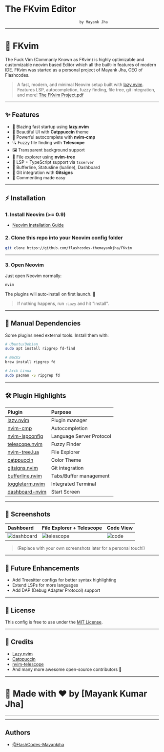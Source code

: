 
#        The FKvim Editor 
                                      by Mayank Jha

---

# 🌟 FKvim 
The Fuck Vim (Commanly Known as FKvim) is highly optimizable and customizable neovim based Editor which all the built-in features of modern IDE. FKvim was started as a personal project of Mayank Jha, CEO of Flashcodes.

> A fast, modern, and minimal Neovim setup built with [lazy.nvim](https://github.com/folke/lazy.nvim).  
> Features LSP, autocompletion, fuzzy finding, file tree, git integration, and more!
[The FKvim Project.pdf](https://github.com/flashcodes-themayankjha/FKvim/files/11995661/The.FKvim.Project.pdf)
---

## ✨ Features

- 🚀 Blazing fast startup using **lazy.nvim**
- 🎨 Beautiful UI with **Catppuccin** theme
- 🧠 Powerful autocomplete with **nvim-cmp**
- 🔍 Fuzzy file finding with **Telescope**
- 🖼 Transparent background support
- 📂 File explorer using **nvim-tree**
- 🧩 LSP + TypeScript support via `tsserver`
- 📑 Bufferline, Statusline (lualine), Dashboard
- 🐙 Git integration with **Gitsigns**
- 💬 Commenting made easy

---

## ⚡ Installation

### 1. Install Neovim (>= 0.9)

- [Neovim Installation Guide](https://github.com/neovim/neovim/wiki/Installing-Neovim)

### 2. Clone this repo into your Neovim config folder

```bash
git clone https://github.com/flashcodes-themayankjha/FKvim
```



---

### 3. Open Neovim

Just open Neovim normally:

```bash
nvim
```

The plugins will auto-install on first launch. 🚀

> If nothing happens, run `:Lazy` and hit "Install".

---

## 🔧 Manual Dependencies

Some plugins need external tools. Install them with:

```bash
# Ubuntu/Debian
sudo apt install ripgrep fd-find

# macOS
brew install ripgrep fd

# Arch Linux
sudo pacman -S ripgrep fd
```

---

## 🛠 Plugin Highlights

| Plugin | Purpose |
|:------|:--------|
| [lazy.nvim](https://github.com/folke/lazy.nvim) | Plugin manager |
| [nvim-cmp](https://github.com/hrsh7th/nvim-cmp) | Autocompletion |
| [nvim-lspconfig](https://github.com/neovim/nvim-lspconfig) | Language Server Protocol |
| [telescope.nvim](https://github.com/nvim-telescope/telescope.nvim) | Fuzzy Finder |
| [nvim-tree.lua](https://github.com/nvim-tree/nvim-tree.lua) | File Explorer |
| [catppuccin](https://github.com/catppuccin/nvim) | Color Theme |
| [gitsigns.nvim](https://github.com/lewis6991/gitsigns.nvim) | Git integration |
| [bufferline.nvim](https://github.com/akinsho/bufferline.nvim) | Tabs/Buffer management |
| [toggleterm.nvim](https://github.com/akinsho/toggleterm.nvim) | Integrated Terminal |
| [dashboard-nvim](https://github.com/glepnir/dashboard-nvim) | Start Screen |

---

## 📸 Screenshots

| Dashboard | File Explorer + Telescope | Code View |
|:---|:---|:---|
| ![dashboard](https://raw.githubusercontent.com/catppuccin/nvim/main/assets/dashboard.png) | ![telescope](https://raw.githubusercontent.com/nvim-telescope/telescope.nvim/master/assets/telescope.png) | ![code](https://raw.githubusercontent.com/catppuccin/nvim/main/assets/code.png) |

> (Replace with your own screenshots later for a personal touch!)

---

## 🧠 Future Enhancements

- Add Treesitter configs for better syntax highlighting
- Extend LSPs for more languages
- Add DAP (Debug Adapter Protocol) support

---

## 📜 License

This config is free to use under the [MIT License](LICENSE).

---

## 🙌 Credits

- [Lazy.nvim](https://github.com/folke/lazy.nvim)
- [Catppuccin](https://github.com/catppuccin/nvim)
- [nvim-telescope](https://github.com/nvim-telescope/telescope.nvim)
- And many more awesome open-source contributors 💖

---

# 🚀 Made with ❤️ by [Mayank Kumar Jha]

---

  
---


## Authors

- [@FlashCodes-Mayankjha](https://github.com/flashcodes-themayankjha)

